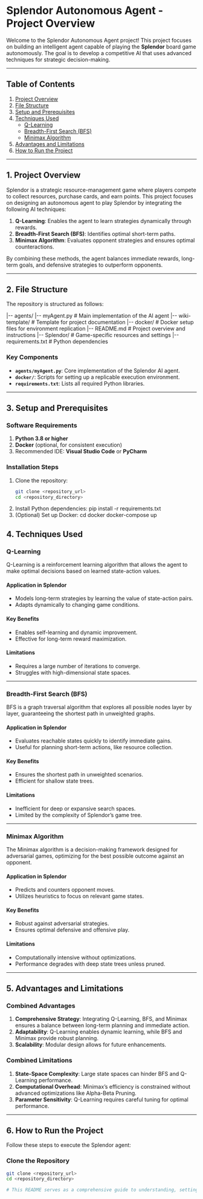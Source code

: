 # Splendor Autonomous Agent - Project Overview

Welcome to the Splendor Autonomous Agent project! This project focuses on building an intelligent agent capable of playing the **Splendor** board game autonomously. The goal is to develop a competitive AI that uses advanced techniques for strategic decision-making.

---

## Table of Contents

1. [Project Overview](#project-overview)
2. [File Structure](#file-structure)
3. [Setup and Prerequisites](#setup-and-prerequisites)
4. [Techniques Used](#techniques-used)
    - [Q-Learning](#q-learning)
    - [Breadth-First Search (BFS)](#breadth-first-search-bfs)
    - [Minimax Algorithm](#minimax-algorithm)
5. [Advantages and Limitations](#advantages-and-limitations)
6. [How to Run the Project](#how-to-run-the-project)

---

## 1. Project Overview

Splendor is a strategic resource-management game where players compete to collect resources, purchase cards, and earn points. This project focuses on designing an autonomous agent to play Splendor by integrating the following AI techniques:

1. **Q-Learning**: Enables the agent to learn strategies dynamically through rewards.
2. **Breadth-First Search (BFS)**: Identifies optimal short-term paths.
3. **Minimax Algorithm**: Evaluates opponent strategies and ensures optimal counteractions.

By combining these methods, the agent balances immediate rewards, long-term goals, and defensive strategies to outperform opponents.

---

## 2. File Structure

The repository is structured as follows:

|-- agents/ |-- myAgent.py # Main implementation of the AI agent |-- wiki-template/ # Template for project documentation |-- docker/ # Docker setup files for environment replication |-- README.md # Project overview and instructions |-- Splendor/ # Game-specific resources and settings |-- requirements.txt # Python dependencies



### Key Components

- **`agents/myAgent.py`**: Core implementation of the Splendor AI agent.
- **`docker/`**: Scripts for setting up a replicable execution environment.
- **`requirements.txt`**: Lists all required Python libraries.

---

## 3. Setup and Prerequisites

### Software Requirements

1. **Python 3.8 or higher**
2. **Docker** (optional, for consistent execution)
3. Recommended IDE: **Visual Studio Code** or **PyCharm**

### Installation Steps

1. Clone the repository:
   ```bash
   git clone <repository_url>
   cd <repository_directory>
2. Install Python dependencies:
   pip install -r requirements.txt
3. (Optional) Set up Docker:
   cd docker
   docker-compose up


## 4. Techniques Used

### Q-Learning

Q-Learning is a reinforcement learning algorithm that allows the agent to make optimal decisions based on learned state-action values.

#### Application in Splendor
- Models long-term strategies by learning the value of state-action pairs.
- Adapts dynamically to changing game conditions.

#### Key Benefits
- Enables self-learning and dynamic improvement.
- Effective for long-term reward maximization.

#### Limitations
- Requires a large number of iterations to converge.
- Struggles with high-dimensional state spaces.

---

### Breadth-First Search (BFS)

BFS is a graph traversal algorithm that explores all possible nodes layer by layer, guaranteeing the shortest path in unweighted graphs.

#### Application in Splendor
- Evaluates reachable states quickly to identify immediate gains.
- Useful for planning short-term actions, like resource collection.

#### Key Benefits
- Ensures the shortest path in unweighted scenarios.
- Efficient for shallow state trees.

#### Limitations
- Inefficient for deep or expansive search spaces.
- Limited by the complexity of Splendor’s game tree.

---

### Minimax Algorithm

The Minimax algorithm is a decision-making framework designed for adversarial games, optimizing for the best possible outcome against an opponent.

#### Application in Splendor
- Predicts and counters opponent moves.
- Utilizes heuristics to focus on relevant game states.

#### Key Benefits
- Robust against adversarial strategies.
- Ensures optimal defensive and offensive play.

#### Limitations
- Computationally intensive without optimizations.
- Performance degrades with deep state trees unless pruned.

---

## 5. Advantages and Limitations

### Combined Advantages
1. **Comprehensive Strategy**: Integrating Q-Learning, BFS, and Minimax ensures a balance between long-term planning and immediate action.
2. **Adaptability**: Q-Learning enables dynamic learning, while BFS and Minimax provide robust planning.
3. **Scalability**: Modular design allows for future enhancements.

### Combined Limitations
1. **State-Space Complexity**: Large state spaces can hinder BFS and Q-Learning performance.
2. **Computational Overhead**: Minimax’s efficiency is constrained without advanced optimizations like Alpha-Beta Pruning.
3. **Parameter Sensitivity**: Q-Learning requires careful tuning for optimal performance.

---

## 6. How to Run the Project

Follow these steps to execute the Splendor agent:

### Clone the Repository
```bash
git clone <repository_url>
cd <repository_directory>

# This README serves as a comprehensive guide to understanding, setting up, and running the Splendor Autonomous Agent project. Contributions and suggestions for improvement are always welcome!